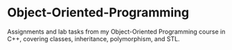 # Object-Oriented-Programming
Assignments and lab tasks from my Object-Oriented Programming course in C++, covering classes, inheritance, polymorphism, and STL.

